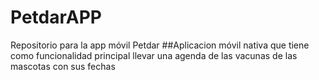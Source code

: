 # PetdarAPP
Repositorio para la app móvil Petdar
##Aplicacion móvil nativa que tiene como funcionalidad principal llevar una agenda de las vacunas de las mascotas con sus fechas
